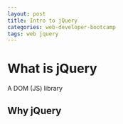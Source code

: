 ```yaml
---
layout: post
title: Intro to jQuery
categories: web-developer-bootcamp
tags: web jquery
---
```


# What is jQuery

A DOM (JS) library

## Why jQuery




